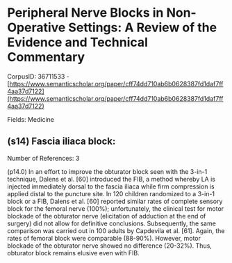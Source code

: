 # Peripheral Nerve Blocks in Non-Operative Settings: A Review of the Evidence and Technical Commentary

CorpusID: 36711533 - [https://www.semanticscholar.org/paper/cff74dd710ab6b0628387fd1daf7ff4aa37d7122](https://www.semanticscholar.org/paper/cff74dd710ab6b0628387fd1daf7ff4aa37d7122)

Fields: Medicine

## (s14) Fascia iliaca block:
Number of References: 3

(p14.0) In an effort to improve the obturator block seen with the 3-in-1 technique, Dalens et al. [60] introduced the FIB, a method whereby LA is injected immediately dorsal to the fascia iliaca while firm compression is applied distal to the puncture site. In 120 children randomized to a 3-in-1 block or a FIB, Dalens et al. [60] reported similar rates of complete sensory block for the femoral nerve (100%); unfortunately, the clinical test for motor blockade of the obturator nerve (elicitation of adduction at the end of surgery) did not allow for definitive conclusions. Subsequently, the same comparison was carried out in 100 adults by Capdevila et al. [61]. Again, the rates of femoral block were comparable (88-90%). However, motor blockade of the obturator nerve showed no difference (20-32%). Thus, obturator block remains elusive even with FIB.

